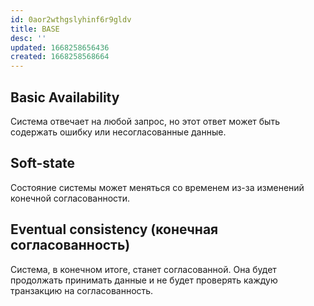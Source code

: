 ```yaml
---
id: 0aor2wthgslyhinf6r9gldv
title: BASE
desc: ''
updated: 1668258656436
created: 1668258568664
---
```



## Basic Availability  

Система отвечает на любой запрос, но этот ответ может быть содержать ошибку или несогласованные данные.

## Soft-state   

Состояние системы может меняться со временем из-за изменений конечной согласованности.

## Eventual consistency (конечная согласованность)

Система, в конечном итоге, станет согласованной. Она будет продолжать принимать данные и не будет проверять каждую транзакцию на согласованность.